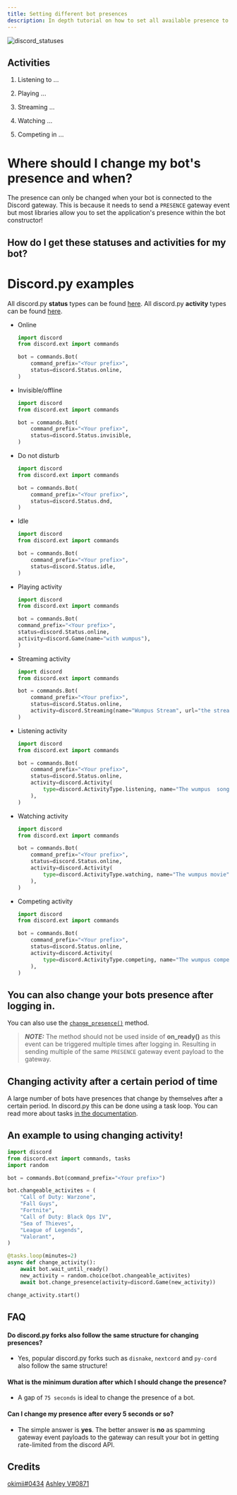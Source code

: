 ```yaml
---
title: Setting different bot presences
description: In depth tutorial on how to set all available presence to your bot!
---
```

![discord_statuses](https://cdn.discordapp.com/attachments/847979818444521582/989739880449994772/unknown.png)

## Activities
1. Listening to ...

2. Playing ...

3. Streaming ...

4. Watching ...

5. Competing in ...

# Where should I change my bot's presence and when?
The presence can only be changed when your bot is connected to the Discord gateway. This is because it needs to send a `PRESENCE` gateway event but most libraries allow you to set the application's presence within the bot constructor!

## How do I get these statuses and activities for my bot?
Discord.py examples
=======
All discord.py **status** types can be found [here](https://discordpy.readthedocs.io/en/stable/api.html?highlight=status#discord.Status). All discord.py **activity** types can be found [here](https://discordpy.readthedocs.io/en/stable/api.html?highlight=discord%20activity#discord.ActivityType).

- Online
    ```py
    import discord
    from discord.ext import commands

    bot = commands.Bot(
        command_prefix="<Your prefix>",
        status=discord.Status.online,
    )
    ```

- Invisible/offline
    ```py
    import discord
    from discord.ext import commands

    bot = commands.Bot(
        command_prefix="<Your prefix>",
        status=discord.Status.invisible,
    )
    ```

- Do not disturb
    ```py
    import discord
    from discord.ext import commands

    bot = commands.Bot(
        command_prefix="<Your prefix>",
        status=discord.Status.dnd,
    )
    ```
 
- Idle
    ```py
    import discord
    from discord.ext import commands

    bot = commands.Bot(
        command_prefix="<Your prefix>",
        status=discord.Status.idle,
    )
    ```

- Playing activity
    ```py
    import discord
    from discord.ext import commands

    bot = commands.Bot(
    command_prefix="<Your prefix>",
    status=discord.Status.online,
    activity=discord.Game(name="with wumpus"),
    )
    ```

- Streaming activity
    ```py
    import discord
    from discord.ext import commands

    bot = commands.Bot(
        command_prefix="<Your prefix>",
        status=discord.Status.online,
        activity=discord.Streaming(name="Wumpus Stream", url="the streams url"),
    )
    ```

- Listening activity
    ```py
    import discord
    from discord.ext import commands

    bot = commands.Bot(
        command_prefix="<Your prefix>",
        status=discord.Status.online,
        activity=discord.Activity(
            type=discord.ActivityType.listening, name="The wumpus  song"
        ),
    )
    ```

- Watching activity
    ```py
    import discord
    from discord.ext import commands

    bot = commands.Bot(
        command_prefix="<Your prefix>",
        status=discord.Status.online,
        activity=discord.Activity(
            type=discord.ActivityType.watching, name="The wumpus movie"
        ),
    )
    ```

- Competing activity
    ```py
    import discord
    from discord.ext import commands

    bot = commands.Bot(
        command_prefix="<Your prefix>",
        status=discord.Status.online,
        activity=discord.Activity(
            type=discord.ActivityType.competing, name="The wumpus competition"
        ),
    )
    ```

You can also change your bots presence after logging in.
-----
You can also use the [`change_presence()`](https://discordpy.readthedocs.io/en/latest/ext/commands/api.html?highlight=bot#discord.ext.commands.Bot.change_presence) method.

> **_NOTE:_** The method should not be used inside of **on_ready()** as this event can be triggered multiple times after logging in. Resulting in sending multiple of the same `PRESENCE` gateway event payload to the gateway.

## Changing activity after a certain period of time
A large number of bots have presences that change by themselves after a certain period. In discord.py this can be done using a task loop. You can read more about tasks [in the documentation](https://discordpy.readthedocs.io/en/latest/ext/tasks/index.html).

## An example to using changing activity!

```py
import discord
from discord.ext import commands, tasks
import random

bot = commands.Bot(command_prefix="<Your prefix>")

bot.changeable_activites = (
    "Call of Duty: Warzone",
    "Fall Guys",
    "Fortnite",
    "Call of Duty: Black Ops IV",
    "Sea of Thieves",
    "League of Legends",
    "Valorant",
)

@tasks.loop(minutes=2)
async def change_activity():
    await bot.wait_until_ready()
    new_activity = random.choice(bot.changeable_activites)
    await bot.change_presence(activity=discord.Game(new_activity))

change_activity.start()
```

## FAQ

#### Do discord.py forks also follow the same structure for changing presences?
- Yes, popular discord.py forks such as `disnake`, `nextcord` and `py-cord` also follow the same structure!

#### What is the minimum duration after which I should change the presence?
- A gap of `75 seconds` is ideal to change the presence of a bot.

#### Can I change my presence after every 5 seconds or so?
- The simple answer is **yes**. The better answer is **no** as spamming gateway event payloads to the gateway can result your bot in getting rate-limited from the discord API.

## Credits
[okimii#0434](https://discord.com/users/637458038915203127)
[Ashley V#0871](https://discord.com/users/925079016174682213)
